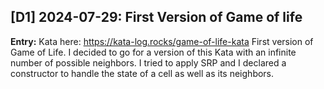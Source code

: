 ## [D1] 2024-07-29: First Version of Game of life
**Entry:**
Kata here: https://kata-log.rocks/game-of-life-kata
First version of Game of Life. I decided to go for a version of this Kata with an infinite number of possible neighbors. I tried to apply SRP and I declared a constructor to handle the state of a cell as well as its neighbors.